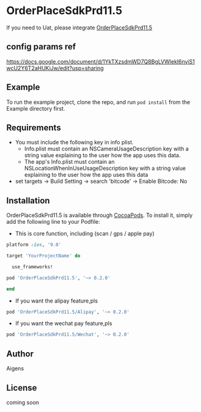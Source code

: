 # OrderPlaceSdkPrd11.5

If you need to Uat, please integrate [OrderPlaceSdkPrd11.5
](https://github.com/AigensTechnology/OrderPlaceSdkPrd11.5)

## config params ref

https://docs.google.com/document/d/1YkTXzsdmWD7Q8BgLVWlekI6nyiS1wcU2Y6T2aHUKiJw/edit?usp=sharing

## Example

To run the example project, clone the repo, and run `pod install` from the Example directory first.

## Requirements
* You must include the following key in info plist.
	- Info.plist must contain an NSCameraUsageDescription key with a string value explaining to the user how the app uses this data.
	- The app's Info.plist must contain an NSLocationWhenInUseUsageDescription key with a string value explaining to the user how the app uses this data
* set targets -> Build Setting -> search 'bitcode' -> Enable Bitcode: No
## Installation

OrderPlaceSdkPrd11.5 is available through [CocoaPods](https://cocoapods.org). To install
it, simply add the following line to your Podfile:

* This is core function, including (scan / gps / apple pay)

```ruby
platform :ios, '9.0'

target 'YourProjectName' do

  use_frameworks!

pod 'OrderPlaceSdkPrd11.5', '~> 0.2.0'

end

```

* If you want the alipay feature,pls

```rb
pod 'OrderPlaceSdkPrd11.5/Alipay', '~> 0.2.0'
```
* If you want the wechat pay feature,pls

```rb
pod 'OrderPlaceSdkPrd11.5/Wechat', '~> 0.2.0'
```

## Author

Aigens

## License

coming soon


